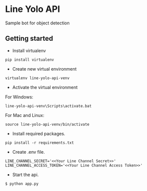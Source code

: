 # Line Yolo API

Sample bot for object detection

## Getting started

* Install virtualenv
```
pip install virtualenv
```

* Create new virtual environment
```
virtualenv line-yolo-api-venv
```

* Activate the virtual environment

For Windows:
```
line-yolo-api-venv\Scripts\activate.bat
```

For Mac and Linux:
```
source line-yolo-api-venv/bin/activate
```

* Install required packages.
```
pip install -r requirements.txt
```

* Create .env file.
```
LINE_CHANNEL_SECRET='<<Your Line Channel Secret>>'
LINE_CHANNEL_ACCESS_TOKEN='<<Your Line Channel Access Token>>'
```

* Start the api.
```
$ python app.py
```
